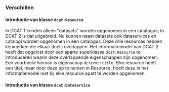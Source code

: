 ### Verschillen

#### Introductie van klasse `dcat:Resource`

In DCAT 1 konden alleen "datasets" worden opgenomen in een catalogus; in DCAT 2 is dat uitgebreid. Nu kunnen naast 
datasets ook dataservices en catalogi worden opgenomen in een catalogus. Deze drie resources hebben kenmerken die elkaar 
deels overlappen. Het informatiemodel van DCAT 2 heeft dat opgelost door een aparte superklasse `dcat:Resource` te 
introduceren waarin deze overlappende eigenschappen zijn opgenomen. Een voorbeeld hiervan is eigenschap `dcterms:title`. 
Elke resource heeft een titel, maar door deze op te nemen in Resource, hoeft deze in het informatiemodel niet bij elke 
resource apart te worden opgenomen.

#### Introductie van klasse `dcat:DataService`
